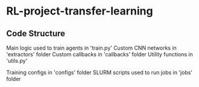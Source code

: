 # RL-project-transfer-learning

## Code Structure 

Main logic used to train agents in 'train.py'
Custom CNN networks in 'extractors' folder
Custom callbacks in 'callbacks' folder
Utility functions in 'utils.py'

Training configs in 'configs' folder
SLURM scripts used to run jobs in 'jobs' folder